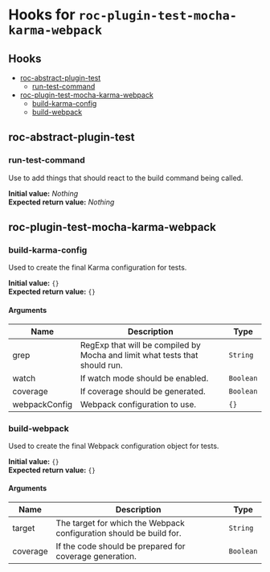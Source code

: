 # Hooks for `roc-plugin-test-mocha-karma-webpack`

## Hooks
* [roc-abstract-plugin-test](#roc-abstract-plugin-test)
  * [run-test-command](#run-test-command)
* [roc-plugin-test-mocha-karma-webpack](#roc-plugin-test-mocha-karma-webpack)
  * [build-karma-config](#build-karma-config)
  * [build-webpack](#build-webpack)

## roc-abstract-plugin-test

### run-test-command

Use to add things that should react to the build command being called.

__Initial value:__ _Nothing_  
__Expected return value:__ _Nothing_

## roc-plugin-test-mocha-karma-webpack

### build-karma-config

Used to create the final Karma configuration for tests.

__Initial value:__ `{}`  
__Expected return value:__ `{}`

#### Arguments

| Name          | Description                                                                 | Type      |
| ------------- | --------------------------------------------------------------------------- | --------- |
| grep          | RegExp that will be compiled by Mocha and limit what tests that should run. | `String`  |
| watch         | If watch mode should be enabled.                                            | `Boolean` |
| coverage      | If coverage should be generated.                                            | `Boolean` |
| webpackConfig | Webpack configuration to use.                                               | `{}`      |

### build-webpack

Used to create the final Webpack configuration object for tests.

__Initial value:__ `{}`  
__Expected return value:__ `{}`

#### Arguments

| Name     | Description                                                         | Type      |
| -------- | ------------------------------------------------------------------- | --------- |
| target   | The target for which the Webpack configuration should be build for. | `String`  |
| coverage | If the code should be prepared for coverage generation.             | `Boolean` |
